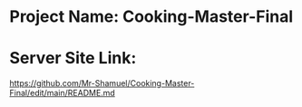 # Project Name: Cooking-Master-Final

# Server Site Link: 
https://github.com/Mr-Shamuel/Cooking-Master-Final/edit/main/README.md
